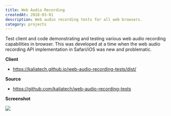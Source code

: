 ```yaml
---
title: Web Audio Recording
createdAt: 2018-03-01
description: Web audio recording tests for all web browsers.
category: projects
---
```


Test client and code demonstrating and testing various web audio recording capabilities in browser. This was developed
at a time when the web audio recording API implementation in Safari/iOS was new and problematic.

**Client**

- https://kaliatech.github.io/web-audio-recording-tests/dist/

**Source**

- https://github.com/kaliatech/web-audio-recording-tests

**Screenshot**

<img class="img-fluid rounded mb-3" src="https://github.com/kaliatech/web-audio-recording-tests/raw/master/docs/scrshot-test1b.png?raw=true"/>
